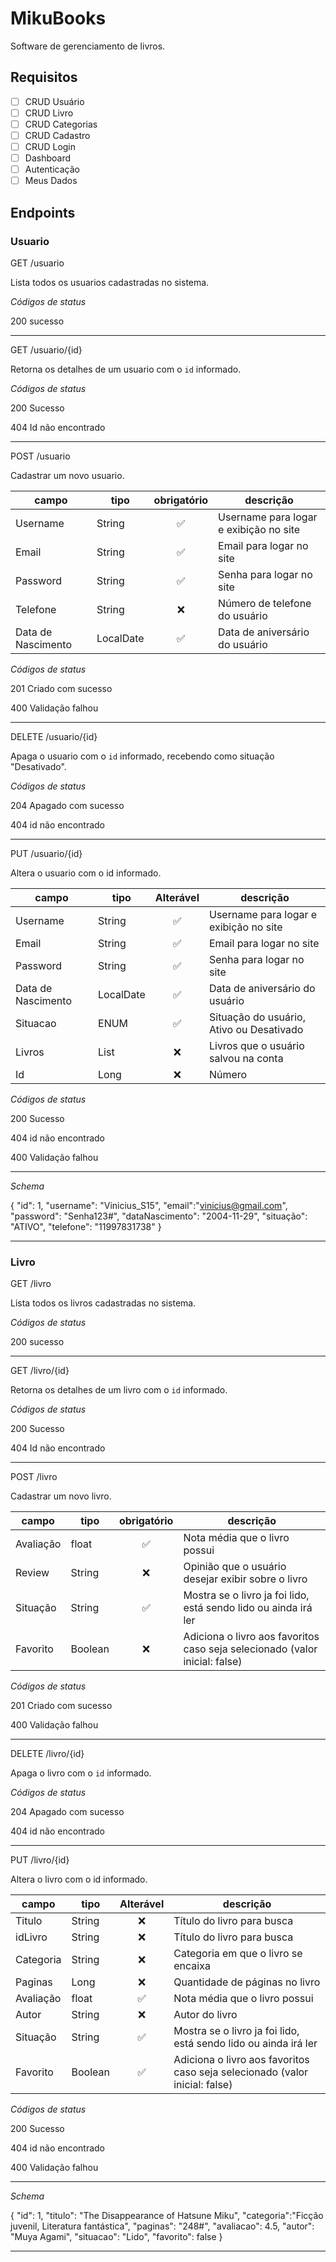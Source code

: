 # MikuBooks
Software de gerenciamento de livros.

## Requisitos

- [ ] CRUD Usuário
- [ ] CRUD Livro
- [ ] CRUD Categorias
- [ ] CRUD Cadastro
- [ ] CRUD Login
- [ ] Dashboard
- [ ] Autenticação
- [ ] Meus Dados

## Endpoints

### Usuario

GET /usuario

Lista todos os usuarios cadastradas no sistema.

*Códigos de status*

200 sucesso

---

GET /usuario/{id}

Retorna os detalhes de um usuario com o `id` informado.

*Códigos de status*

200 Sucesso

404 Id não encontrado

---

POST /usuario

Cadastrar um novo usuario.

| campo | tipo | obrigatório | descrição 
|-------|------|:-------------:|----------
| Username | String | ✅ | Username para logar e exibição no site |
| Email | String | ✅ | Email para logar no site |
| Password | String | ✅ | Senha para logar no site |
| Telefone | String | ❌ | Número de telefone do usuário |
| Data de Nascimento | LocalDate | ✅ | Data de aniversário do usuário |

*Códigos de status*

201 Criado com sucesso

400 Validação falhou

---

DELETE /usuario/{id}

Apaga o usuario com o `id` informado, recebendo como situação "Desativado".

*Códigos de status*

204 Apagado com sucesso

404 id não encontrado

---

PUT /usuario/{id}

Altera o usuario com o id informado.

| campo | tipo | Alterável | descrição 
|-------|------|:-------------:|----------
| Username | String | ✅ | Username para logar e exibição no site |
| Email | String | ✅ | Email para logar no site |
| Password | String | ✅ | Senha para logar no site |
| Data de Nascimento | LocalDate | ✅ | Data de aniversário do usuário |
| Situacao | ENUM | ✅ | Situação do usuário, Ativo ou Desativado |
| Livros | List | ❌ | Livros que o usuário salvou na conta |
| Id | Long | ❌ | Número | Id do usuário para identificação |

*Códigos de status*

200 Sucesso

404 id não encontrado

400 Validação falhou

---

*Schema* 

{
  "id": 1,
  "username": "Vinicius_S15",
  "email":"vinicius@gmail.com",
  "password": "Senha123#",
  "dataNascimento": "2004-11-29",
  "situação": "ATIVO",
  "telefone": "11997831738"
}

---

### Livro

GET /livro

Lista todos os livros cadastradas no sistema.

*Códigos de status*

200 sucesso

---

GET /livro/{id}

Retorna os detalhes de um livro com o `id` informado.

*Códigos de status*

200 Sucesso

404 Id não encontrado

---

POST /livro

Cadastrar um novo livro.

| campo | tipo | obrigatório | descrição 
|-------|------|:-------------:|----------
| Avaliação | float | ✅ | Nota média que o livro possui |
| Review | String | ❌ | Opinião que o usuário desejar exibir sobre o livro |
| Situação | String | ✅ | Mostra se o livro ja foi lido, está sendo lido ou ainda irá ler |
| Favorito | Boolean | ❌ | Adiciona o livro aos favoritos caso seja selecionado (valor inicial: false) |


*Códigos de status*

201 Criado com sucesso

400 Validação falhou

---

DELETE /livro/{id}

Apaga o livro com o `id` informado.

*Códigos de status*

204 Apagado com sucesso

404 id não encontrado

---

PUT /livro/{id}

Altera o livro com o id informado.

| campo | tipo | Alterável | descrição 
|-------|------|:-------------:|----------
| Titulo | String | ❌ | Título do livro para busca |
| idLivro | String | ❌ | Título do livro para busca |
| Categoria | String | ❌ | Categoria em que o livro se encaixa |
| Paginas | Long | ❌ | Quantidade de páginas no livro |
| Avaliação | float | ✅ | Nota média que o livro possui |
| Autor | String | ❌ | Autor do livro |
| Situação | String | ✅ | Mostra se o livro ja foi lido, está sendo lido ou ainda irá ler |
| Favorito | Boolean | ✅ | Adiciona o livro aos favoritos caso seja selecionado (valor inicial: false) |

*Códigos de status*

200 Sucesso

404 id não encontrado

400 Validação falhou

---

*Schema* 

{
  "id": 1,
  "titulo": "The Disappearance of Hatsune Miku",
  "categoria":"Ficção juvenil, Literatura fantástica",
  "paginas": "248#",
  "avaliacao": 4.5,
  "autor": "Muya Agami",
  "situacao": "Lido",
  "favorito": false
}

---
